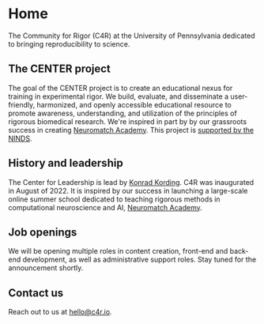 # Home

The Community for Rigor (C4R) at the University of Pennsylvania dedicated to bringing reproducibility to science.

## The CENTER project

The goal of the CENTER project is to create an educational nexus for training in experimental rigor. We build, evaluate, and disseminate a user-friendly, harmonized, and openly accessible educational resource to promote awareness, understanding, and utilization of the principles of rigorous biomedical research. We're inspired in part by by our grassroots success in creating [Neuromatch Academy](https://neuromatch.io). This project is [supported by the NINDS](https://grants.nih.gov/grants/guide/rfa-files/RFA-NS-21-009.html).

## History and leadership

The Center for Leadership is lead by [Konrad Kording](http://kordinglab.com). C4R was inaugurated in August of 2022. It is inspired by our success in launching a large-scale online summer school dedicated to teaching rigorous methods in computational neuroscience and AI, [Neuromatch Academy](https://neuromatch.io).

## Job openings

We will be opening multiple roles in content creation, front-end and back-end development, as well as administrative support roles. Stay tuned for the announcement shortly.

## Contact us

Reach out to us at [hello@c4r.io](mailto:hello@c4r.io).





